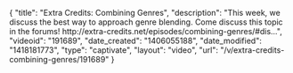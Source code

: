 {
    "title": "Extra Credits: Combining Genres",
    "description": "This week, we discuss the best way to approach genre blending. Come discuss this topic in the forums! http:\/\/extra-credits.net\/episodes\/combining-genres\/#dis...",
    "videoid": "191689",
    "date_created": "1406055188",
    "date_modified": "1418181773",
    "type": "captivate",
    "layout": "video",
    "url": "\/v\/extra-credits-combining-genres\/191689"
}
